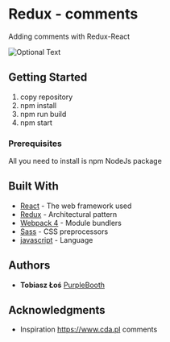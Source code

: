 # Redux - comments

Adding comments with Redux-React

![Optional Text](../master/src/img/project.png)

## Getting Started

1. copy repository
2. npm install
3. npm run build
4. npm start  

### Prerequisites

All you need to install is npm NodeJs package

## Built With

* [React](https://reactjs.org/docs/hello-world.html) - The web framework used
* [Redux](https://redux.js.org/) - Architectural pattern
* [Webpack 4](https://webpack.js.org/concepts/) - Module bundlers
* [Sass](https://sass-lang.com/guide) - CSS preprocessors
* [javascript](https://www.javascript.com/learn/javascript/strings) - Language

## Authors

* **Tobiasz Łoś**
 [PurpleBooth](https://github.com/tobiasz18)

## Acknowledgments

* Inspiration https://www.cda.pl comments
